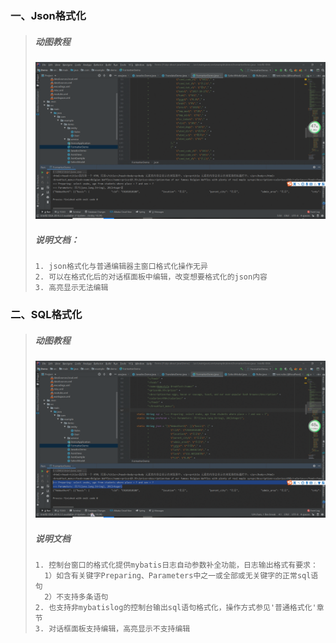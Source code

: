 ### 一、Json格式化

> ##### 动图教程
>
> ![json格式化](./控制台json格式化.gif "json格式化")
>
> ##### 说明文档：
>
> ``` 说明文档：
> 1. json格式化与普通编辑器主窗口格式化操作无异
> 2. 可以在格式化后的对话框面板中编辑，改变想要格式化的json内容
> 3. 高亮显示无法编辑
> ```

### 二、SQL格式化

>##### 动图教程
>
>![sql格式化](./控制台sql格式化.gif "sql格式化")
>
>##### 说明文档
>
>```说明文档
>1. 控制台窗口的格式化提供mybatis日志自动参数补全功能，日志输出格式有要求：
>   1）如含有关键字Preparing、Parameters中之一或全部或无关键字的正常sql语句
>   2）不支持多条语句
>2. 也支持非mybatislog的控制台输出sql语句格式化，操作方式参见'普通格式化'章节
>3. 对话框面板支持编辑，高亮显示不支持编辑
>```
>
>